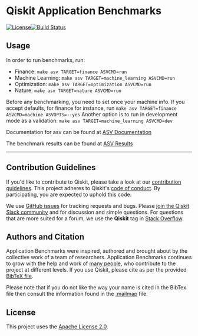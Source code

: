 # Qiskit Application Benchmarks

[![License](https://img.shields.io/github/license/Qiskit/qiskit-app-benchmarks.svg?style=popout-square)](https://opensource.org/licenses/Apache-2.0)[![Build Status](https://github.com/Qiskit/qiskit-app-benchmarks/workflows/Application%20Benchmarks%20Tests/badge.svg?branch=main)](https://github.com/Qiskit/qiskit-app-benchmarks/actions?query=workflow%3A"Application%20Benchmarks%20Tests"+branch%3Amain+event%3Apush)

## Usage

In order to run benchmarks, run:

* Finance: `make asv TARGET=finance ASVCMD=run`
* Machine Learning: `make asv TARGET=machine_learning ASVCMD=run`
* Optimization: `make asv TARGET=optimization ASVCMD=run`
* Nature: `make asv TARGET=nature ASVCMD=run`

Before any benchmarking, you need to set once your machine info.
If you accept defaults, for finance for instance, run `make asv TARGET=finance ASVCMD=machine ASVOPTS=--yes`
Another option is to run in development mode as a validation: `make asv TARGET=machine_learning ASVCMD=dev`

Documentation for asv can be found at [ASV Documentation](https://asv.readthedocs.io/en/stable/)

The benchmark results can be found at [ASV Results](https://qiskit.github.io/qiskit-app-benchmarks/)

----------------------------------------------------------------------------------------------------

## Contribution Guidelines

If you'd like to contribute to Qiskit, please take a look at our
[contribution guidelines](./CONTRIBUTING.md).
This project adheres to Qiskit's [code of conduct](./CODE_OF_CONDUCT.md).
By participating, you are expected to uphold this code.

We use [GitHub issues](https://github.com/Qiskit/qiskit-app-benchmarks/issues) for tracking requests and bugs. Please
[join the Qiskit Slack community](https://qisk.it/join-slack)
and for discussion and simple questions.
For questions that are more suited for a forum, we use the **Qiskit** tag in [Stack Overflow](https://stackoverflow.com/questions/tagged/qiskit).

## Authors and Citation

Application Benchmarks were inspired, authored and brought about by the collective work of a team of researchers.
Application Benchmarks continues to grow with the help and work of
[many people](https://github.com/Qiskit/qiskit-app-benchmarks/graphs/contributors), who contribute
to the project at different levels.
If you use Qiskit, please cite as per the provided
[BibTeX file](https://github.com/Qiskit/qiskit/blob/master/Qiskit.bib).

Please note that if you do not like the way your name is cited in the BibTex file then consult
the information found in the [.mailmap](https://github.com/Qiskit/qiskit-app-benchmarks/blob/main/.mailmap)
file.

## License

This project uses the [Apache License 2.0](LICENSE.txt).

                                                                          
